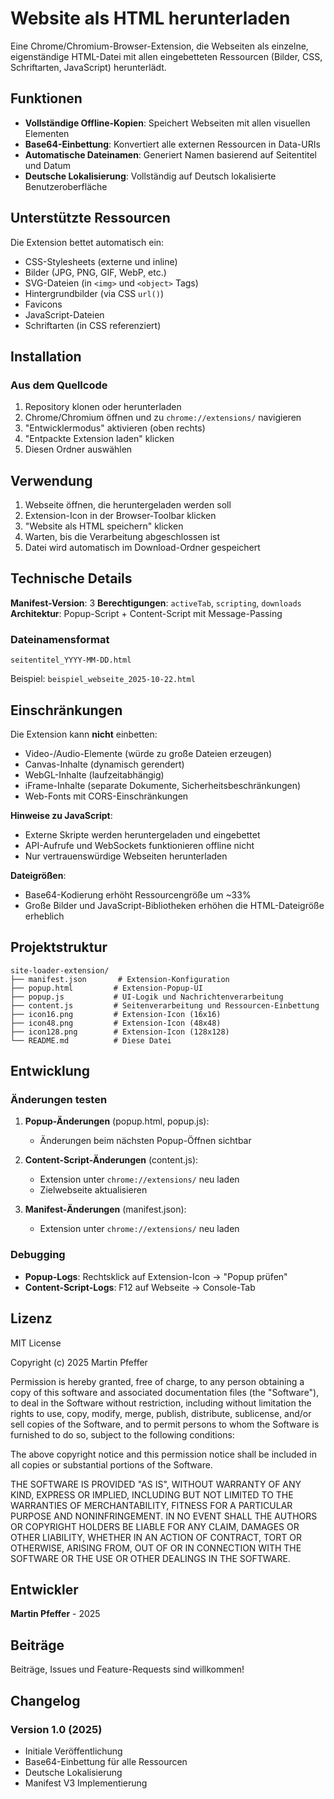 # Website als HTML herunterladen

Eine Chrome/Chromium-Browser-Extension, die Webseiten als einzelne, eigenständige HTML-Datei mit allen eingebetteten Ressourcen (Bilder, CSS, Schriftarten, JavaScript) herunterlädt.

## Funktionen

- **Vollständige Offline-Kopien**: Speichert Webseiten mit allen visuellen Elementen
- **Base64-Einbettung**: Konvertiert alle externen Ressourcen in Data-URIs
- **Automatische Dateinamen**: Generiert Namen basierend auf Seitentitel und Datum
- **Deutsche Lokalisierung**: Vollständig auf Deutsch lokalisierte Benutzeroberfläche

## Unterstützte Ressourcen

Die Extension bettet automatisch ein:
- CSS-Stylesheets (externe und inline)
- Bilder (JPG, PNG, GIF, WebP, etc.)
- SVG-Dateien (in `<img>` und `<object>` Tags)
- Hintergrundbilder (via CSS `url()`)
- Favicons
- JavaScript-Dateien
- Schriftarten (in CSS referenziert)

## Installation

### Aus dem Quellcode

1. Repository klonen oder herunterladen
2. Chrome/Chromium öffnen und zu `chrome://extensions/` navigieren
3. "Entwicklermodus" aktivieren (oben rechts)
4. "Entpackte Extension laden" klicken
5. Diesen Ordner auswählen

## Verwendung

1. Webseite öffnen, die heruntergeladen werden soll
2. Extension-Icon in der Browser-Toolbar klicken
3. "Website als HTML speichern" klicken
4. Warten, bis die Verarbeitung abgeschlossen ist
5. Datei wird automatisch im Download-Ordner gespeichert

## Technische Details

**Manifest-Version**: 3
**Berechtigungen**: `activeTab`, `scripting`, `downloads`
**Architektur**: Popup-Script + Content-Script mit Message-Passing

### Dateinamensformat

```
seitentitel_YYYY-MM-DD.html
```

Beispiel: `beispiel_webseite_2025-10-22.html`

## Einschränkungen

Die Extension kann **nicht** einbetten:
- Video-/Audio-Elemente (würde zu große Dateien erzeugen)
- Canvas-Inhalte (dynamisch gerendert)
- WebGL-Inhalte (laufzeitabhängig)
- iFrame-Inhalte (separate Dokumente, Sicherheitsbeschränkungen)
- Web-Fonts mit CORS-Einschränkungen

**Hinweise zu JavaScript**:
- Externe Skripte werden heruntergeladen und eingebettet
- API-Aufrufe und WebSockets funktionieren offline nicht
- Nur vertrauenswürdige Webseiten herunterladen

**Dateigrößen**:
- Base64-Kodierung erhöht Ressourcengröße um ~33%
- Große Bilder und JavaScript-Bibliotheken erhöhen die HTML-Dateigröße erheblich

## Projektstruktur

```
site-loader-extension/
├── manifest.json       # Extension-Konfiguration
├── popup.html         # Extension-Popup-UI
├── popup.js           # UI-Logik und Nachrichtenverarbeitung
├── content.js         # Seitenverarbeitung und Ressourcen-Einbettung
├── icon16.png         # Extension-Icon (16x16)
├── icon48.png         # Extension-Icon (48x48)
├── icon128.png        # Extension-Icon (128x128)
└── README.md          # Diese Datei
```

## Entwicklung

### Änderungen testen

1. **Popup-Änderungen** (popup.html, popup.js):
   - Änderungen beim nächsten Popup-Öffnen sichtbar

2. **Content-Script-Änderungen** (content.js):
   - Extension unter `chrome://extensions/` neu laden
   - Zielwebseite aktualisieren

3. **Manifest-Änderungen** (manifest.json):
   - Extension unter `chrome://extensions/` neu laden

### Debugging

- **Popup-Logs**: Rechtsklick auf Extension-Icon → "Popup prüfen"
- **Content-Script-Logs**: F12 auf Webseite → Console-Tab

## Lizenz

MIT License

Copyright (c) 2025 Martin Pfeffer

Permission is hereby granted, free of charge, to any person obtaining a copy
of this software and associated documentation files (the "Software"), to deal
in the Software without restriction, including without limitation the rights
to use, copy, modify, merge, publish, distribute, sublicense, and/or sell
copies of the Software, and to permit persons to whom the Software is
furnished to do so, subject to the following conditions:

The above copyright notice and this permission notice shall be included in all
copies or substantial portions of the Software.

THE SOFTWARE IS PROVIDED "AS IS", WITHOUT WARRANTY OF ANY KIND, EXPRESS OR
IMPLIED, INCLUDING BUT NOT LIMITED TO THE WARRANTIES OF MERCHANTABILITY,
FITNESS FOR A PARTICULAR PURPOSE AND NONINFRINGEMENT. IN NO EVENT SHALL THE
AUTHORS OR COPYRIGHT HOLDERS BE LIABLE FOR ANY CLAIM, DAMAGES OR OTHER
LIABILITY, WHETHER IN AN ACTION OF CONTRACT, TORT OR OTHERWISE, ARISING FROM,
OUT OF OR IN CONNECTION WITH THE SOFTWARE OR THE USE OR OTHER DEALINGS IN THE
SOFTWARE.

## Entwickler

**Martin Pfeffer** - 2025

## Beiträge

Beiträge, Issues und Feature-Requests sind willkommen!

## Changelog

### Version 1.0 (2025)
- Initiale Veröffentlichung
- Base64-Einbettung für alle Ressourcen
- Deutsche Lokalisierung
- Manifest V3 Implementierung
